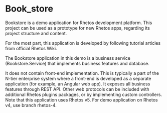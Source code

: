 # Book_store
Bookstore is a demo application for Rhetos development platform. This project can be used as a prototype for new Rhetos apps, regarding its project structure and content.

For the most part, this application is developed by following tutorial articles from official Rhetos Wiki.

The Bookstore application in this demo is a business service (Bookstore.Service) that implements business features and database.

It does not contain front-end implementation. This is typically a part of the N-tier enterprise system where a front-end is developed as a separate application (for example, an Angular web app).
It exposes all business features through REST API. Other web protocols can be included with additional Rhetos plugins packages, or by implementing custom controllers.
Note that this application uses Rhetos v5. For demo application on Rhetos v4, use branch rhetos-4.
